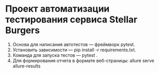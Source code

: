 # Проект автоматизации тестирования сервиса Stellar Burgers
1. Основа для написания автотестов — фреймворк pytest.
2. Установить зависимости — pip install -r requirements.txt.
3. Команда для запуска тестов — pytest . 
4. Для формирования отчета в формате веб-страницы: allure serve allure-results

